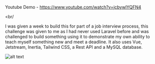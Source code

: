 Youtube Demo - https://www.youtube.com/watch?v=jcbywlYQFN4

<br/<br/>

I was given a week to build this for part of a job interview process, this challenge was given to me as I had never used Laravel before and was challenged to build something using it to demonstrate my own ability to teach myself something new and meet a deadline. It also uses Vue, Jetstream, Inertia, Tailwind CSS, a Rest API and a MySQL database.


![alt text](https://repository-images.githubusercontent.com/340361346/5fad4900-72ae-11eb-9dca-14ce862661ec)
